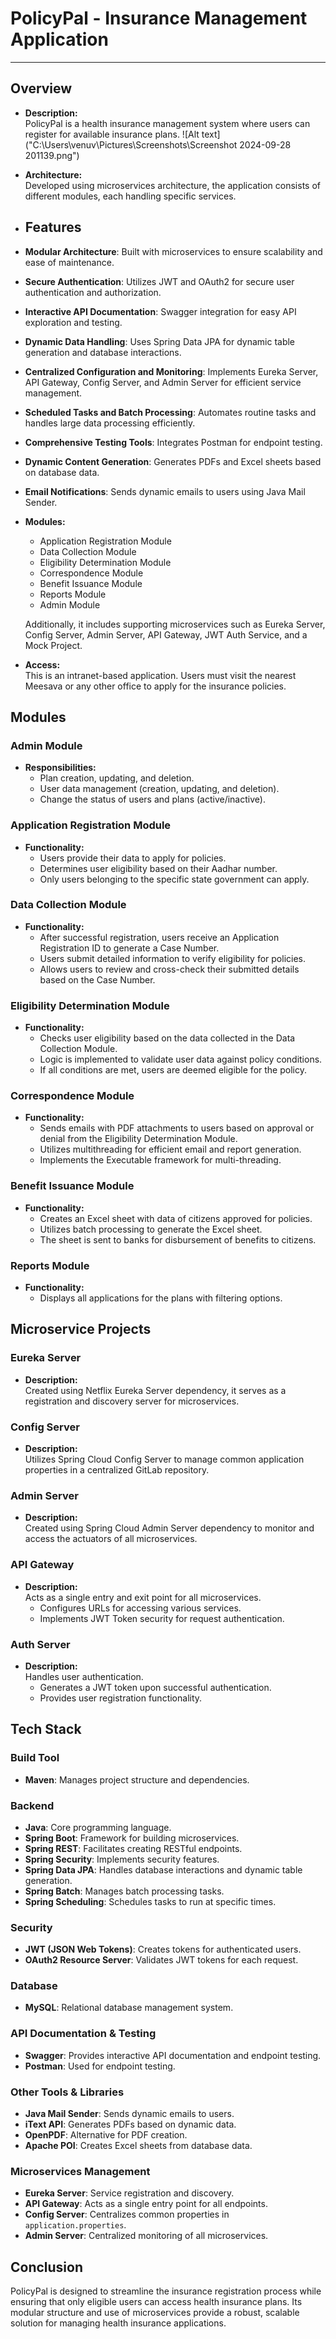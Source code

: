 # PolicyPal - Insurance Management Application
---------------------------------------------------------

## Overview
- **Description:**  
  PolicyPal is a health insurance management system where users can register for available insurance plans.
  ![Alt text]("C:\Users\venuv\Pictures\Screenshots\Screenshot 2024-09-28 201139.png")
- **Architecture:**  
  Developed using microservices architecture, the application consists of different modules, each handling specific services.
- ## Features

- **Modular Architecture**: Built with microservices to ensure scalability and ease of maintenance.
- **Secure Authentication**: Utilizes JWT and OAuth2 for secure user authentication and authorization.
- **Interactive API Documentation**: Swagger integration for easy API exploration and testing.
- **Dynamic Data Handling**: Uses Spring Data JPA for dynamic table generation and database interactions.
- **Centralized Configuration and Monitoring**: Implements Eureka Server, API Gateway, Config Server, and Admin Server for efficient service management.
- **Scheduled Tasks and Batch Processing**: Automates routine tasks and handles large data processing efficiently.
- **Comprehensive Testing Tools**: Integrates Postman for endpoint testing.
- **Dynamic Content Generation**: Generates PDFs and Excel sheets based on database data.
- **Email Notifications**: Sends dynamic emails to users using Java Mail Sender.

- **Modules:**
  - Application Registration Module
  - Data Collection Module
  - Eligibility Determination Module
  - Correspondence Module
  - Benefit Issuance Module
  - Reports Module
  - Admin Module
  
  Additionally, it includes supporting microservices such as Eureka Server, Config Server, Admin Server, API Gateway, JWT Auth Service, and a Mock Project.
  
- **Access:**  
  This is an intranet-based application. Users must visit the nearest Meesava or any other office to apply for the insurance policies.

## Modules

### Admin Module
- **Responsibilities:**  
  - Plan creation, updating, and deletion.
  - User data management (creation, updating, and deletion).
  - Change the status of users and plans (active/inactive).

### Application Registration Module
- **Functionality:**  
  - Users provide their data to apply for policies.
  - Determines user eligibility based on their Aadhar number.
  - Only users belonging to the specific state government can apply.

### Data Collection Module
- **Functionality:**  
  - After successful registration, users receive an Application Registration ID to generate a Case Number.
  - Users submit detailed information to verify eligibility for policies.
  - Allows users to review and cross-check their submitted details based on the Case Number.

### Eligibility Determination Module
- **Functionality:**  
  - Checks user eligibility based on the data collected in the Data Collection Module.
  - Logic is implemented to validate user data against policy conditions.
  - If all conditions are met, users are deemed eligible for the policy.

### Correspondence Module
- **Functionality:**  
  - Sends emails with PDF attachments to users based on approval or denial from the Eligibility Determination Module.
  - Utilizes multithreading for efficient email and report generation.
  - Implements the Executable framework for multi-threading.

### Benefit Issuance Module
- **Functionality:**  
  - Creates an Excel sheet with data of citizens approved for policies.
  - Utilizes batch processing to generate the Excel sheet.
  - The sheet is sent to banks for disbursement of benefits to citizens.

### Reports Module
- **Functionality:**  
  - Displays all applications for the plans with filtering options.

## Microservice Projects

### Eureka Server
- **Description:**  
  Created using Netflix Eureka Server dependency, it serves as a registration and discovery server for microservices.

### Config Server
- **Description:**  
  Utilizes Spring Cloud Config Server to manage common application properties in a centralized GitLab repository.

### Admin Server
- **Description:**  
  Created using Spring Cloud Admin Server dependency to monitor and access the actuators of all microservices.

### API Gateway
- **Description:**  
  Acts as a single entry and exit point for all microservices.
  - Configures URLs for accessing various services.
  - Implements JWT Token security for request authentication.

### Auth Server
- **Description:**  
  Handles user authentication.
  - Generates a JWT token upon successful authentication.
  - Provides user registration functionality.

## Tech Stack

### Build Tool
- **Maven**: Manages project structure and dependencies.

### Backend
- **Java**: Core programming language.
- **Spring Boot**: Framework for building microservices.
- **Spring REST**: Facilitates creating RESTful endpoints.
- **Spring Security**: Implements security features.
- **Spring Data JPA**: Handles database interactions and dynamic table generation.
- **Spring Batch**: Manages batch processing tasks.
- **Spring Scheduling**: Schedules tasks to run at specific times.

### Security
- **JWT (JSON Web Tokens)**: Creates tokens for authenticated users.
- **OAuth2 Resource Server**: Validates JWT tokens for each request.

### Database
- **MySQL**: Relational database management system.

### API Documentation & Testing
- **Swagger**: Provides interactive API documentation and endpoint testing.
- **Postman**: Used for endpoint testing.

### Other Tools & Libraries
- **Java Mail Sender**: Sends dynamic emails to users.
- **iText API**: Generates PDFs based on dynamic data.
- **OpenPDF**: Alternative for PDF creation.
- **Apache POI**: Creates Excel sheets from database data.

### Microservices Management
- **Eureka Server**: Service registration and discovery.
- **API Gateway**: Acts as a single entry point for all endpoints.
- **Config Server**: Centralizes common properties in `application.properties`.
- **Admin Server**: Centralized monitoring of all microservices.


## Conclusion
PolicyPal is designed to streamline the insurance registration process while ensuring that only eligible users can access health insurance plans. Its modular structure and use of microservices provide a robust, scalable solution for managing health insurance applications.

